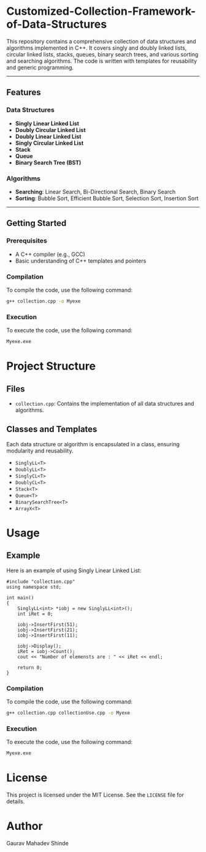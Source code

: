 # Customized-Collection-Framework-of-Data-Structures

This repository contains a comprehensive collection of data structures and algorithms implemented in C++. It covers singly and doubly linked lists, circular linked lists, stacks, queues, binary search trees, and various sorting and searching algorithms. The code is written with templates for reusability and generic programming.

---

## Features

### Data Structures
- **Singly Linear Linked List**
- **Doubly Circular Linked List**
- **Doubly Linear Linked List**
- **Singly Circular Linked List**
- **Stack**
- **Queue**
- **Binary Search Tree (BST)**

### Algorithms
- **Searching**: Linear Search, Bi-Directional Search, Binary Search
- **Sorting**: Bubble Sort, Efficient Bubble Sort, Selection Sort, Insertion Sort

---

## Getting Started

### Prerequisites
- A C++ compiler (e.g., GCC)
- Basic understanding of C++ templates and pointers

### Compilation
To compile the code, use the following command:
```bash
g++ collection.cpp -o Myexe
```

### Execution
To execute the code, use the following command:
```bash
Myexe.exe
```

# Project Structure
## Files
- `collection.cpp`: Contains the implementation of all data structures and algorithms.

## Classes and Templates
Each data structure or algorithm is encapsulated in a class, ensuring modularity and reusability.
 - `SinglyLL<T>`
 - `DoublyLL<T>`
 - `SinglyCL<T>`
 - `DoublyCL<T>`
 - `Stack<T>`
 - `Queue<T>`
 - `BinarySearchTree<T>`
 - `ArrayX<T>`

# Usage
## Example
Here is an example of using Singly Linear Linked List:
```
#include "collection.cpp"
using namespace std;

int main()
{
    SinglyLL<int> *iobj = new SinglyLL<int>();
    int iRet = 0;

    iobj->InsertFirst(51);
    iobj->InsertFirst(21);
    iobj->InsertFirst(11);

    iobj->Display();
    iRet = iobj->Count();
    cout << "Number of elemensts are : " << iRet << endl;

    return 0;
}
```
### Compilation
To compile the code, use the following command:
```bash
g++ collection.cpp collectionUse.cpp -o Myexe
```

### Execution
To execute the code, use the following command:
```bash
Myexe.exe
```

# License
This project is licensed under the MIT License. See the `LICENSE` file for details.

# Author
Gaurav Mahadev Shinde
